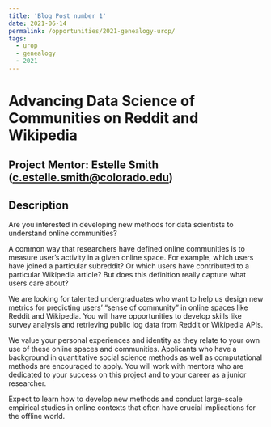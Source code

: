 ```yaml
---
title: 'Blog Post number 1'
date: 2021-06-14
permalink: /opportunities/2021-genealogy-urop/
tags:
  - urop
  - genealogy
  - 2021
---
```


# Advancing Data Science of Communities on Reddit and Wikipedia
## Project Mentor: Estelle Smith (c.estelle.smith@colorado.edu)
## Description
Are you interested in developing new methods for data scientists to understand online communities?

A common way that researchers have defined online communities is to measure user’s activity in a given online space. For example, which users have joined a particular subreddit? Or which users have contributed to a particular Wikipedia article? But does this definition really capture what users care about?

We are looking for talented undergraduates who want to help us design new metrics for predicting users’ “sense of community” in online spaces like Reddit and Wikipedia. You will have opportunities to develop skills like survey analysis and retrieving public log data from Reddit or Wikipedia APIs. 

We value your personal experiences and identity as they relate to your own use of these online spaces and communities. Applicants who have a background in quantitative social science methods as well as computational methods are encouraged to apply. You will work with mentors who are dedicated to your success on this project and to your career as a junior researcher. 

Expect to learn how to develop new methods and conduct large-scale empirical studies in online contexts that often have crucial implications for the offline world.
